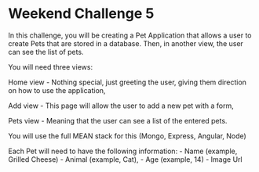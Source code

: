 # Weekend Challenge 5

In this challenge, you will be creating a Pet Application that allows a user to create Pets that are stored in a database. Then, in another view, the user can see the list of pets.

You will need three views:

Home view - Nothing special, just greeting the user, giving them direction on how to use the application,

Add view - This page will allow the user to add a new pet with a form,

Pets view - Meaning that the user can see a list of the entered pets.

You will use the full MEAN stack for this (Mongo, Express, Angular, Node)

Each Pet will need to have the following information: - Name (example, Grilled Cheese) - Animal (example, Cat), - Age (example, 14) - Image Url
